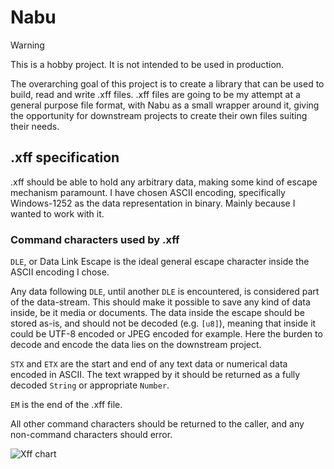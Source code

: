 # Nabu

> [!warning]
> This is a hobby project. It is not intended to be used in production.

The overarching goal of this project is to create a library that can be used to build, read and write .xff files.
.xff files are going to be my attempt at a general purpose file format, with Nabu as a small wrapper around it, giving the opportunity for downstream projects to create their own files suiting their needs.

## .xff specification
.xff should be able to hold any arbitrary data, making some kind of escape mechanism paramount.
I have chosen ASCII encoding, specifically Windows-1252 as the data representation in binary. Mainly because I wanted to work with it.

### Command characters used by .xff
`DLE`, or Data Link Escape is the ideal general escape character inside the ASCII encoding I chose. 

Any data following `DLE`, until another `DLE` is encountered, is considered part of the data-stream. This should make it possible to save any kind of data inside, be it media or documents.
The data inside the escape should be stored as-is, and should not be decoded (e.g. `[u8]`), meaning that inside it could be UTF-8 encoded or JPEG encoded for example.
Here the burden to decode and encode the data lies on the downstream project.

`STX` and `ETX` are the start and end of any text data or numerical data encoded in ASCII.
The text wrapped by it should be returned as a fully decoded `String` or appropriate `Number`.

`EM` is the end of the .xff file.

All other command characters should be returned to the caller, and any non-command characters should error.

![Xff chart](pictures/xff-main-chart.png)
